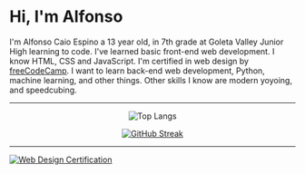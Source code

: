 <h1>Hi, I'm Alfonso</h1>

I'm Alfonso Caio Espino a 13 year old, in 7th grade at Goleta Valley Junior High learning to code. I've learned basic front-end web development. I know HTML, CSS and JavaScript. I'm certified in web design by [freeCodeCamp](https://freecodecamp.org). I want to learn back-end web development, Python, machine learning, and other things. Other skills I know are modern yoyoing, and speedcubing.

---


<div id="header" align="center">

![Top Langs](https://github-readme-stats.vercel.app/api/top-langs/?username=Alfonsoce11&layout=compact)

[![GitHub Streak](https://streak-stats.demolab.com?user=Alfonsoce11)](https://git.io/streak-stats)

</div>

---

[![Web Design Certification](https://file.garden/ZXPZOz_dI1vYUjXR/WebDesignCertification.png)](https://freecodecamp.org/certification/Alfonsoce11/responsive-web-design)

<!---
Alfonsoce11/Alfonsoce11 is a ✨ special ✨ repository because its `README.md` (this file) appears on your GitHub profile.
You can click the Preview link to take a look at your changes.
--->
